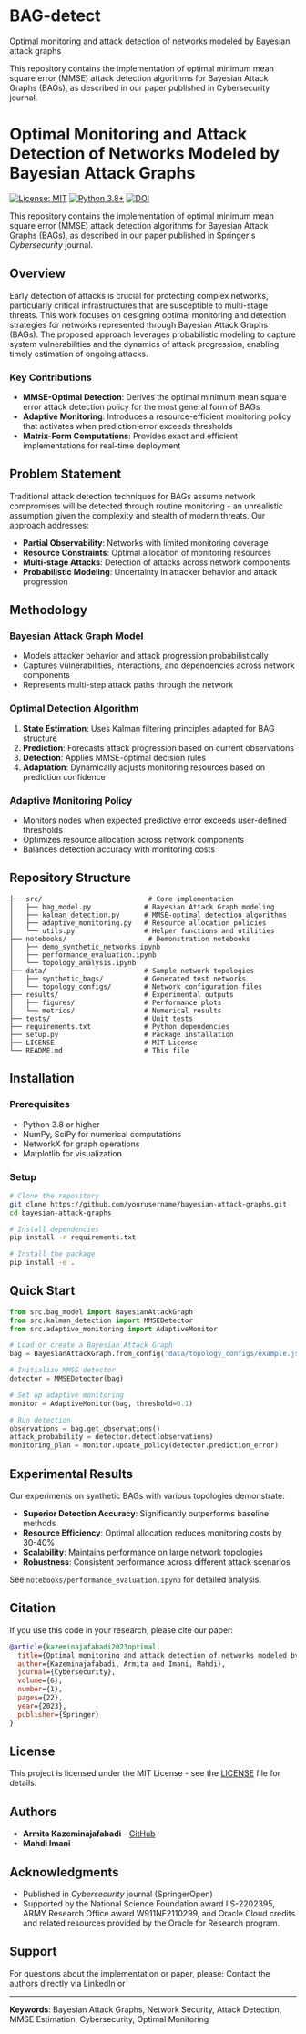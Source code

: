 # BAG-detect
Optimal monitoring and attack detection of networks modeled by Bayesian attack graphs


This repository contains the implementation of optimal minimum mean square error (MMSE) attack detection algorithms for Bayesian Attack Graphs (BAGs), as described in our paper published in Cybersecurity journal.



# Optimal Monitoring and Attack Detection of Networks Modeled by Bayesian Attack Graphs

[![License: MIT](https://img.shields.io/badge/License-MIT-yellow.svg)](https://opensource.org/licenses/MIT)
[![Python 3.8+](https://img.shields.io/badge/python-3.8+-blue.svg)](https://www.python.org/downloads/)
[![DOI](https://img.shields.io/badge/DOI-10.1186%2Fs42400--023--00155--y-blue)](https://doi.org/10.1186/s42400-023-00155-y)

This repository contains the implementation of optimal minimum mean square error (MMSE) attack detection algorithms for Bayesian Attack Graphs (BAGs), as described in our paper published in Springer's *Cybersecurity* journal.

## Overview

Early detection of attacks is crucial for protecting complex networks, particularly critical infrastructures that are susceptible to multi-stage threats. This work focuses on designing optimal monitoring and detection strategies for networks represented through Bayesian Attack Graphs (BAGs). The proposed approach leverages probabilistic modeling to capture system vulnerabilities and the dynamics of attack progression, enabling timely estimation of ongoing attacks.


### Key Contributions

- **MMSE-Optimal Detection**: Derives the optimal minimum mean square error attack detection policy for the most general form of BAGs
- **Adaptive Monitoring**: Introduces a resource-efficient monitoring policy that activates when prediction error exceeds thresholds
- **Matrix-Form Computations**: Provides exact and efficient implementations for real-time deployment

## Problem Statement

Traditional attack detection techniques for BAGs assume network compromises will be detected through routine monitoring - an unrealistic assumption given the complexity and stealth of modern threats. Our approach addresses:

- **Partial Observability**: Networks with limited monitoring coverage
- **Resource Constraints**: Optimal allocation of monitoring resources
- **Multi-stage Attacks**: Detection of attacks across network components
- **Probabilistic Modeling**: Uncertainty in attacker behavior and attack progression

## Methodology

### Bayesian Attack Graph Model
- Models attacker behavior and attack progression probabilistically
- Captures vulnerabilities, interactions, and dependencies across network components
- Represents multi-step attack paths through the network

### Optimal Detection Algorithm
1. **State Estimation**: Uses Kalman filtering principles adapted for BAG structure
2. **Prediction**: Forecasts attack progression based on current observations
3. **Detection**: Applies MMSE-optimal decision rules
4. **Adaptation**: Dynamically adjusts monitoring resources based on prediction confidence

### Adaptive Monitoring Policy
- Monitors nodes when expected predictive error exceeds user-defined thresholds
- Optimizes resource allocation across network components
- Balances detection accuracy with monitoring costs

## Repository Structure

```
├── src/                          # Core implementation
│   ├── bag_model.py             # Bayesian Attack Graph modeling
│   ├── kalman_detection.py      # MMSE-optimal detection algorithms  
│   ├── adaptive_monitoring.py   # Resource allocation policies
│   └── utils.py                 # Helper functions and utilities
├── notebooks/                    # Demonstration notebooks
│   ├── demo_synthetic_networks.ipynb
│   ├── performance_evaluation.ipynb
│   └── topology_analysis.ipynb
├── data/                        # Sample network topologies
│   ├── synthetic_bags/          # Generated test networks
│   └── topology_configs/        # Network configuration files
├── results/                     # Experimental outputs
│   ├── figures/                 # Performance plots
│   └── metrics/                 # Numerical results
├── tests/                       # Unit tests
├── requirements.txt             # Python dependencies
├── setup.py                     # Package installation
├── LICENSE                      # MIT License
└── README.md                    # This file
```

## Installation

### Prerequisites
- Python 3.8 or higher
- NumPy, SciPy for numerical computations
- NetworkX for graph operations
- Matplotlib for visualization

### Setup
```bash
# Clone the repository
git clone https://github.com/yourusername/bayesian-attack-graphs.git
cd bayesian-attack-graphs

# Install dependencies
pip install -r requirements.txt

# Install the package
pip install -e .
```

## Quick Start

```python
from src.bag_model import BayesianAttackGraph
from src.kalman_detection import MMSEDetector
from src.adaptive_monitoring import AdaptiveMonitor

# Load or create a Bayesian Attack Graph
bag = BayesianAttackGraph.from_config('data/topology_configs/example.json')

# Initialize MMSE detector
detector = MMSEDetector(bag)

# Set up adaptive monitoring
monitor = AdaptiveMonitor(bag, threshold=0.1)

# Run detection
observations = bag.get_observations()
attack_probability = detector.detect(observations)
monitoring_plan = monitor.update_policy(detector.prediction_error)
```

## Experimental Results

Our experiments on synthetic BAGs with various topologies demonstrate:
- **Superior Detection Accuracy**: Significantly outperforms baseline methods
- **Resource Efficiency**: Optimal allocation reduces monitoring costs by 30-40%
- **Scalability**: Maintains performance on large network topologies
- **Robustness**: Consistent performance across different attack scenarios

See `notebooks/performance_evaluation.ipynb` for detailed analysis.

## Citation

If you use this code in your research, please cite our paper:

```bibtex
@article{kazeminajafabadi2023optimal,
  title={Optimal monitoring and attack detection of networks modeled by {B}ayesian attack graphs},
  author={Kazeminajafabadi, Armita and Imani, Mahdi},
  journal={Cybersecurity},
  volume={6},
  number={1},
  pages={22},
  year={2023},
  publisher={Springer}
}
```

## License

This project is licensed under the MIT License - see the [LICENSE](LICENSE) file for details.

## Authors

- **Armita Kazeminajafabadi** - [GitHub](https://github.com/ArmitaKazemiNajafabadi)
- **Mahdi Imani** 

## Acknowledgments

- Published in *Cybersecurity* journal (SpringerOpen)
- Supported by the National Science Foundation award IIS-2202395, ARMY Research Office award W911NF2110299, and Oracle Cloud credits and related resources provided by the Oracle for Research program.

## Support

For questions about the implementation or paper, please:
Contact the authors directly via LinkedIn or 

---

**Keywords**: Bayesian Attack Graphs, Network Security, Attack Detection, MMSE Estimation, Cybersecurity, Optimal Monitoring





